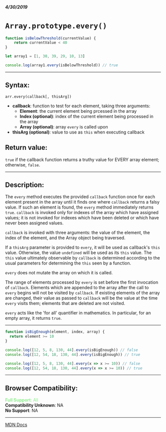 ##### 4/30/2019
# `Array.prototype.every()`

```js
function isBelowThreshold(currentValue) {
    return currentValue < 40
}

let array1 = [1, 30, 39, 29, 10, 13]

console.log(array1.every(isBelowThreshold)) // true
```

---

## Syntax:
`arr.every(callback[, thisArg])`

* **callback**: function to test for each element, taking three arguments:
  * **Element**: the current element being prcessed in the array
  * **Index (optional)**: index of the current element being processed in the array
  * **Array (optional)**: array `every` is called upon
* **thisArg (optional)**: value to use as `this` when executing callback

## Return value:
`true` if the callback function returns a truthy value for EVERY array element; otherwise, `false`.

---

## Description:
The `every` method executes the provided `callback` function once for each element present in the array until it finds one where `callback` returns a falsy value.  If such an element is found, the `every` method immediately returns `true`.  `callback` is invoked only for indexes of the array which have assigned values; it is not invoked for indexes which have been deleted or which have never been assigned values.

`callback` is invoked with three arguments: the value of the element, the index of the element, and the Array object being traversed.

If a `thisArg` parameter is provided to `every`, it will be used as callback's `this` value.  Otherwise, the value `undefined` will be used as its `this` value.  The `this` value ultimately observable by `callback` is determined according to the usual parameters for determining the `this` seen by a function.

`every` does not mutate the array on which it is called.

The range of elements processed by `every` is set before the first invocation of `callback`.  Elements which are appended to the array after the call to `every` begins will not be visited by `callback`.  If existing elements of the array are changed, their value as passed to `callback` will be the value at the time `every` visits them; elements that are deleted are not visited.

`every` acts like the 'for all' quantifier in mathematics.  In particular, for an empty array, it returns `true`.

---

```js
function isBigEnough(element, index, array) {
  return element >= 10
}

console.log([12, 5, 8, 130, 44].every(isBigEnough)) // false
console.log([12, 54, 18, 130, 44].every(isBigEnough)) // true

console.log([12, 5, 8, 130, 44].every(x => x >= 10)) // false
console.log([12, 54, 18, 130, 44].every(x => x >= 10)) // true
```

---

## Browser Compatibility:
<span style="color: lightgreen">**Full Support**: All</span>  
**Compatibility Unknown**: NA  
**No Support**: NA

---

[MDN Docs](https://developer.mozilla.org/en-US/docs/Web/JavaScript/Reference/Global_Objects/Array/every)